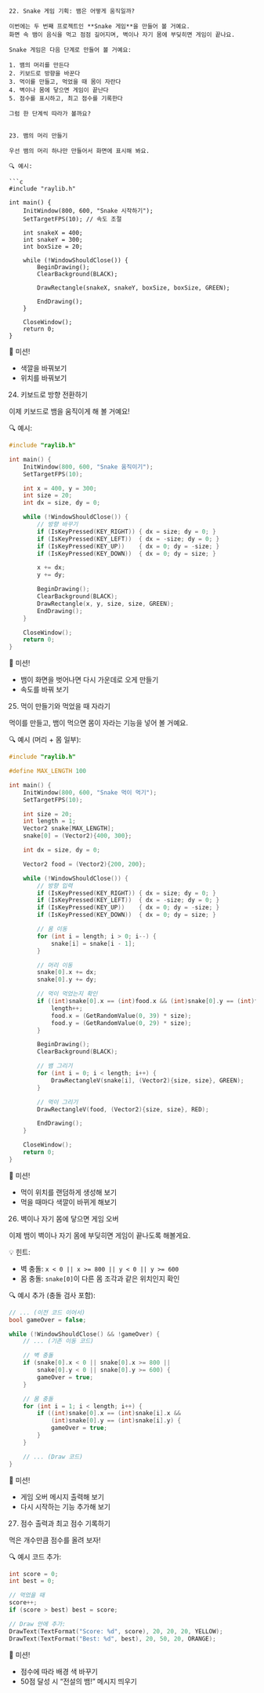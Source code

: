 ```
22. Snake 게임 기획: 뱀은 어떻게 움직일까?

이번에는 두 번째 프로젝트인 **Snake 게임**을 만들어 볼 거예요.  
화면 속 뱀이 음식을 먹고 점점 길어지며, 벽이나 자기 몸에 부딪히면 게임이 끝나요.

Snake 게임은 다음 단계로 만들어 볼 거예요:

1. 뱀의 머리를 만든다  
2. 키보드로 방향을 바꾼다  
3. 먹이를 만들고, 먹었을 때 몸이 자란다  
4. 벽이나 몸에 닿으면 게임이 끝난다  
5. 점수를 표시하고, 최고 점수를 기록한다

그럼 한 단계씩 따라가 볼까요?


23. 뱀의 머리 만들기

우선 뱀의 머리 하나만 만들어서 화면에 표시해 봐요.

🔍 예시:

```c
#include "raylib.h"

int main() {
    InitWindow(800, 600, "Snake 시작하기");
    SetTargetFPS(10); // 속도 조절

    int snakeX = 400;
    int snakeY = 300;
    int boxSize = 20;

    while (!WindowShouldClose()) {
        BeginDrawing();
        ClearBackground(BLACK);

        DrawRectangle(snakeX, snakeY, boxSize, boxSize, GREEN);

        EndDrawing();
    }

    CloseWindow();
    return 0;
}
```

🎯 미션!
- 색깔을 바꿔보기
- 위치를 바꿔보기


24. 키보드로 방향 전환하기

이제 키보드로 뱀을 움직이게 해 볼 거예요!

🔍 예시:

```c
#include "raylib.h"

int main() {
    InitWindow(800, 600, "Snake 움직이기");
    SetTargetFPS(10);

    int x = 400, y = 300;
    int size = 20;
    int dx = size, dy = 0;

    while (!WindowShouldClose()) {
        // 방향 바꾸기
        if (IsKeyPressed(KEY_RIGHT)) { dx = size; dy = 0; }
        if (IsKeyPressed(KEY_LEFT))  { dx = -size; dy = 0; }
        if (IsKeyPressed(KEY_UP))    { dx = 0; dy = -size; }
        if (IsKeyPressed(KEY_DOWN))  { dx = 0; dy = size; }

        x += dx;
        y += dy;

        BeginDrawing();
        ClearBackground(BLACK);
        DrawRectangle(x, y, size, size, GREEN);
        EndDrawing();
    }

    CloseWindow();
    return 0;
}
```

🎯 미션!
- 뱀이 화면을 벗어나면 다시 가운데로 오게 만들기
- 속도를 바꿔 보기


25. 먹이 만들기와 먹었을 때 자라기

먹이를 만들고, 뱀이 먹으면 몸이 자라는 기능을 넣어 볼 거예요.

🔍 예시 (머리 + 몸 일부):

```c
#include "raylib.h"

#define MAX_LENGTH 100

int main() {
    InitWindow(800, 600, "Snake 먹이 먹기");
    SetTargetFPS(10);

    int size = 20;
    int length = 1;
    Vector2 snake[MAX_LENGTH];
    snake[0] = (Vector2){400, 300};

    int dx = size, dy = 0;

    Vector2 food = (Vector2){200, 200};

    while (!WindowShouldClose()) {
        // 방향 입력
        if (IsKeyPressed(KEY_RIGHT)) { dx = size; dy = 0; }
        if (IsKeyPressed(KEY_LEFT))  { dx = -size; dy = 0; }
        if (IsKeyPressed(KEY_UP))    { dx = 0; dy = -size; }
        if (IsKeyPressed(KEY_DOWN))  { dx = 0; dy = size; }

        // 몸 이동
        for (int i = length; i > 0; i--) {
            snake[i] = snake[i - 1];
        }

        // 머리 이동
        snake[0].x += dx;
        snake[0].y += dy;

        // 먹이 먹었는지 확인
        if ((int)snake[0].x == (int)food.x && (int)snake[0].y == (int)food.y) {
            length++;
            food.x = (GetRandomValue(0, 39) * size);
            food.y = (GetRandomValue(0, 29) * size);
        }

        BeginDrawing();
        ClearBackground(BLACK);

        // 뱀 그리기
        for (int i = 0; i < length; i++) {
            DrawRectangleV(snake[i], (Vector2){size, size}, GREEN);
        }

        // 먹이 그리기
        DrawRectangleV(food, (Vector2){size, size}, RED);

        EndDrawing();
    }

    CloseWindow();
    return 0;
}
```

🎯 미션!
- 먹이 위치를 랜덤하게 생성해 보기
- 먹을 때마다 색깔이 바뀌게 해보기


26. 벽이나 자기 몸에 닿으면 게임 오버

이제 뱀이 벽이나 자기 몸에 부딪히면 게임이 끝나도록 해볼게요.

💡 힌트:
- 벽 충돌: `x < 0 || x >= 800 || y < 0 || y >= 600`
- 몸 충돌: `snake[0]`이 다른 몸 조각과 같은 위치인지 확인

🔍 예시 추가 (충돌 검사 포함):

```c
// ... (이전 코드 이어서)
bool gameOver = false;

while (!WindowShouldClose() && !gameOver) {
    // ... (기존 이동 코드)

    // 벽 충돌
    if (snake[0].x < 0 || snake[0].x >= 800 ||
        snake[0].y < 0 || snake[0].y >= 600) {
        gameOver = true;
    }

    // 몸 충돌
    for (int i = 1; i < length; i++) {
        if ((int)snake[0].x == (int)snake[i].x &&
            (int)snake[0].y == (int)snake[i].y) {
            gameOver = true;
        }
    }

    // ... (Draw 코드)
}
```

🎯 미션!
- 게임 오버 메시지 출력해 보기
- 다시 시작하는 기능 추가해 보기


27. 점수 출력과 최고 점수 기록하기

먹은 개수만큼 점수를 올려 보자!

🔍 예시 코드 추가:

```c
int score = 0;
int best = 0;

// 먹었을 때
score++;
if (score > best) best = score;

// Draw 안에 추가:
DrawText(TextFormat("Score: %d", score), 20, 20, 20, YELLOW);
DrawText(TextFormat("Best: %d", best), 20, 50, 20, ORANGE);
```

🎯 미션!
- 점수에 따라 배경 색 바꾸기
- 50점 달성 시 “전설의 뱀!” 메시지 띄우기

```
